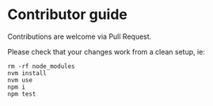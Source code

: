 # Contributor guide

Contributions are welcome via Pull Request.

Please check that your changes work from a clean setup, ie:

```
rm -rf node_modules
nvm install
nvm use
npm i
npm test
```
